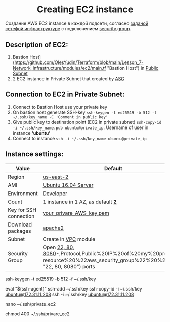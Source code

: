 # <div align="center">Creating EC2 instance</div>

Создание AWS EC2 instance в каждой подсети, согласно [заданой сетефой инфраструктуре](https://github.com/OlesYudin/Terraform/tree/main/Lesson_7-Network_Infrastructure/modules/vpc "сетефой инфраструктуре") с подключением [security group](https://github.com/OlesYudin/Terraform/tree/main/Lesson_7-Network_Infrastructure/modules/Security-group "security group").

## Description of EC2:

1. Bastion Host](https://github.com/OlesYudin/Terraform/blob/main/Lesson_7-Network_Infrastructure/modules/ec2/main.tf "Bastion Host") in [Public Subnet](https://github.com/OlesYudin/Terraform/blob/main/Lesson_7-Network_Infrastructure/modules/vpc/main.tf "Public Subnet")
2. 2 EC2 instance in Private Subnet that created by [ASG](https://github.com/OlesYudin/Terraform/blob/main/Lesson_7-Network_Infrastructure/modules/ec2/asg.tf "ASG")

## Connection to EC2 in Private Subnet:

1. Connect to Bastion Host use your private key
2. On bastion host generate SSH-key `ssh-keygen -t ed25519 -b 512 -f ~/.ssh/key_name -C 'Comment in public key'`
3. Give public key to destination point (EC2 in private subnet) `ssh-copy-id -i ~/.ssh/key_name.pub ubuntu@private_ip`. Username of user in instance **'ubuntu'**
4. Connect to instance `ssh -i ~/.ssh/key_name ubuntu@private_ip`

## Instance settings:

| Value                  | Default                                                                                                                                                                                                                                                                  |
| ---------------------- | ------------------------------------------------------------------------------------------------------------------------------------------------------------------------------------------------------------------------------------------------------------------------ |
| Region                 | [us-east-2](https://github.com/OlesYudin/Terraform/blob/main/Lesson_7-Network_Infrastructure/modules/ec2/variables.tf#:~:text=variable%20%22default_region%22%20%7B,%7D "us-east-2")                                                                                     |
| AMI                    | [Ubuntu 16.04 Server](https://github.com/OlesYudin/Terraform/blob/main/Lesson_7-Network_Infrastructure/modules/ec2/data.tf "Ubuntu 16.04 Server")                                                                                                                        |
| Environment            | [Developer](https://github.com/OlesYudin/Terraform/blob/main/Lesson_7-Network_Infrastructure/modules/ec2/variables.tf#:~:text=variable%20%22env%22%20%7B,%7D "Developer")                                                                                                |
| Count                  | 1 instance in 1 AZ, as default [**2**](<https://github.com/OlesYudin/Terraform/blob/main/Lesson_7-Network_Infrastructure/modules/ec2/main.tf#:~:text=count%20%20%20%20%20%20%20%20%20%20%20%20%20%20%20%20%20%20%3D%20length(var.public_subnet)> "2")                    |
| Key for SSH connection | [your_privare_AWS_key.pem](https://github.com/OlesYudin/Terraform/blob/main/Lesson_7-Network_Infrastructure/modules/ec2/variables.tf#:~:text=variable%20%22ssh_key%22%20%7B,%7D "your_privare_AWS_key.pem")                                                              |
| Download packages      | [apache2](https://httpd.apache.org/ "apache2")                                                                                                                                                                                                                           |
| Subnet                 | Create in [VPC](https://github.com/OlesYudin/Terraform/tree/main/Lesson_7-Network_Infrastructure/modules/vpc "VPC") module                                                                                                                                               |
| Security Group         | Open [22, 80, 8080](https://github.com/OlesYudin/Terraform/tree/main/Lesson_7-Network_Infrastructure/modules/Security-group#:~:text=in%20Security%20Group)-,Protocol,Public%20IP%20of%20my%20provider,-resource%20%22aws_security_group%22%20%22sg "22, 80, 8080") ports |

ssh-keygen -t ed25519 -b 512 -f ~/.ssh/key

eval "$(ssh-agent)"
ssh-add ~/.ssh/key
ssh-copy-id -i ~/.ssh/key ubuntu@172.31.11.208
ssh -i ~/.ssh/key ubuntu@172.31.11.208

nano ~/.ssh/private_ec2

chmod 400 ~/.ssh/privare_ec2
